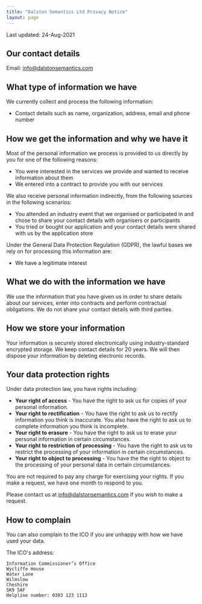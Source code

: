 ```yaml
---
title: "Dalston Semantics Ltd Privacy Notice"
layout: page
---
```


Last updated: 24-Aug-2021

## Our contact details

Email: [info@dalstonsemantics.com](mailto:info@dalstonsemantics.com)

## What type of information we have

We currently collect and process the following information:
* Contact details such as name, organization, address, email and phone number

## How we get the information and why we have it

Most of the personal information we process is provided to us directly by you for one of the following reasons:
* You were interested in the services we provide and wanted to receive information about them
* We entered into a contract to provide you with our services

We also receive personal information indirectly, from the following sources in the following scenarios:
* You attended an industry event that we organised or participated in and chose to share your contact details with organisers or participants
* You tried or bought our application and your contact details were shared with us by the application store

Under the General Data Protection Regulation (GDPR), the lawful bases we rely on for processing this information are:
* We have a legitimate interest

## What we do with the information we have

We use the information that you have given us in order to share details about our services, enter into contracts and perform contractual obligations. We do not share your contact details with third parties.

## How we store your information

Your information is securely stored electronically using industry-standard encrypted storage. We keep contact details for 20 years. We will then dispose your information by deleting electronic records.

## Your data protection rights

Under data protection law, you have rights including:

* **Your right of access** - You have the right to ask us for copies of your personal information. 
* **Your right to rectification** - You have the right to ask us to rectify information you think is inaccurate. You also have the right to ask us to complete information you think is incomplete. 
* **Your right to erasure** - You have the right to ask us to erase your personal information in certain circumstances. 
* **Your right to restriction of processing** - You have the right to ask us to restrict the processing of your information in certain circumstances. 
* **Your right to object to processing** - You have the the right to object to the processing of your personal data in certain circumstances.

You are not required to pay any charge for exercising your rights. If you make a request, we have one month to respond to you.

Please contact us at [info@dalstonsemantics.com](mailto:info@dalstonsemantics.com) if you wish to make a request.

## How to complain

You can also complain to the ICO if you are unhappy with how we have used your data.

The ICO's address:            

```
Information Commissioner’s Office
Wycliffe House
Water Lane
Wilmslow
Cheshire
SK9 5AF
Helpline number: 0303 123 1113
```